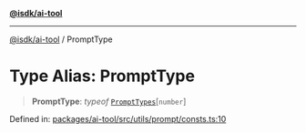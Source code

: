 [**@isdk/ai-tool**](../README.md)

***

[@isdk/ai-tool](../globals.md) / PromptType

# Type Alias: PromptType

> **PromptType**: *typeof* [`PromptTypes`](../variables/PromptTypes.md)\[`number`\]

Defined in: [packages/ai-tool/src/utils/prompt/consts.ts:10](https://github.com/isdk/ai-tool.js/blob/6a89194ac34437a1bc58f7ec590cd22976939ca6/src/utils/prompt/consts.ts#L10)
